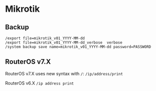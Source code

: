 # Mikrotik

## Backup
```
/export file=mikrotik_v01_YYYY-MM-dd
/export file=mikrotik_v01_YYYY-MM-dd_verbose  verbose
/system backup save name=mikrotik_v01_YYYY-MM-dd password=PASSWORD
```

## RouterOS v7.X
RouterOS v7.X uses new syntax with `/`:
`/ip/address/print`

RouterOS v6.X
`/ip address print`
